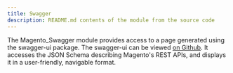 ```yaml
---
title: Swagger
description: README.md contents of the module from the source code
---
```


The Magento_Swagger module provides access to a page generated using the swagger-ui package. The swagger-ui can be viewed
[on Github](https://github.com/swagger-api/swagger-ui). It accesses the JSON Schema describing Magento's REST APIs,
and displays it in a user-friendly, navigable format.

